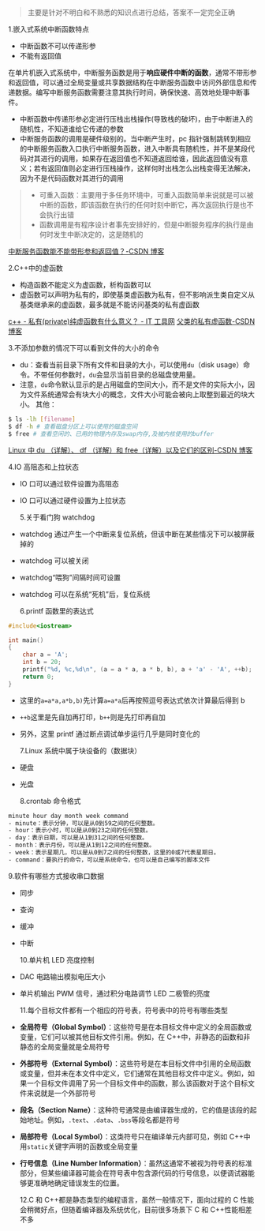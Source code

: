 > 主要是针对不明白和不熟悉的知识点进行总结，答案不一定完全正确

1.嵌入式系统中断函数特点

- 中断函数不可以传递形参
- 不能有返回值

在单片机嵌入式系统中，中断服务函数是用于**响应硬件中断的函数**，通常不带形参和返回值，可以通过全局变量或共享数据结构在中断服务函数中访问外部信息和传递数据。编写中断服务函数需要注意其执行时间，确保快速、高效地处理中断事件。

- 中断函数中传递形参必定进行压栈出栈操作(导致栈的破坏)，由于中断进入的随机性，不知道谁给它传递的参数
- 中断服务函数的调用是硬件级别的。当中断产生时，pc 指针强制跳转到相应的中断服务函数入口执行中断服务函数，进入中断具有随机性，并不是某段代码对其进行的调用，如果存在返回值也不知道返回给谁，因此返回值没有意义；若有返回值则必定进行压栈操作，这样何时出栈怎么出栈变得无法解决，因为不是代码函数对其进行的调用

> - 可重入函数：主要用于多任务环境中，可重入函数简单来说就是可以被中断的函数，即该函数在执行的任何时刻中断它，再次返回执行是也不会执行出错
> - 函数调用是有程序设计者事先安排好的，但是中断服务程序的执行是由何时发生中断决定的，这是随机的

[中断服务函数能不能带形参和返回值？-CSDN 博客](https://blog.csdn.net/Wang_XB_3434/article/details/131798199)

2.C++中的虚函数

- 构造函数不能定义为虚函数，析构函数可以
- 虚函数可以声明为私有的，即使基类虚函数为私有，但不影响派生类自定义从基类继承来的虚函数，最多就是不能访问基类的私有虚函数

[c++ - 私有(private)纯虚函数有什么意义？ - IT 工具网](https://www.coder.work/article/6868)
[父类的私有虚函数-CSDN 博客](https://blog.csdn.net/u014587123/article/details/80457383)

3.不添加参数的情况下可以看到文件的大小的命令

- du：查看当前目录下所有文件和目录的大小，可以使用`du`（disk usage）命令。不带任何参数时，`du`会显示当前目录的总磁盘使用量。
- 注意，`du`命令默认显示的是占用磁盘的空间大小，而不是文件的实际大小，因为文件系统通常会有块大小的概念，文件大小可能会被向上取整到最近的块大小。
  其他：

```bash
$ ls -lh [filename]
$ df -h # 查看磁盘分区上可以使用的磁盘空间
$ free # 查看空闲的、已用的物理内存及swap内存,及被内核使用的buffer
```

[Linux 中 du （详解）、 df （详解）和 free（详解）以及它们的区别-CSDN 博客](https://blog.csdn.net/qq_19167629/article/details/80915834)

4.IO 高阻态和上拉状态

- IO 口可以通过软件设置为高阻态
- IO 口可以通过硬件设置为上拉状态

  5.关于看门狗 watchdog

- watchdog 通过产生一个中断来复位系统，但该中断在某些情况下可以被屏蔽掉的
- watchdog 可以被关闭
- watchdog“喂狗”间隔时间可设置
- watchdog 可以在系统“死机”后，复位系统

  6.printf 函数里的表达式

```cpp
#include<iostream>

int main()
{
    char a = 'A';
    int b = 20;
    printf("%d, %c,%d\n", (a = a * a, a * b, b), a + 'a' - 'A', ++b);
    return 0;
}
```

- 这里的`a=a*a,a*b,b)`先计算`a=a*a`后再按照逗号表达式依次计算最后得到 b
- `++b`这里是先自加再打印，`b++`则是先打印再自加
- 另外，这里 printf 通过断点调试单步运行几乎是同时变化的

  7.Linux 系统中属于块设备的（数据块）

- 硬盘
- 光盘

  8.crontab 命令格式

```bash
minute hour day month week command
- minute：表示分钟，可以是从0到59之间的任何整数。
- hour：表示小时，可以是从0到23之间的任何整数。
- day：表示日期，可以是从1到31之间的任何整数。
- month：表示月份，可以是从1到12之间的任何整数。
- week：表示星期几，可以是从0到7之间的任何整数，这里的0或7代表星期日。
- command：要执行的命令，可以是系统命令，也可以是自己编写的脚本文件
```

9.软件有哪些方式接收串口数据

- 同步
- 查询
- 缓冲
- 中断

  10.单片机 LED 亮度控制

- DAC 电路输出模拟电压大小
- 单片机输出 PWM 信号，通过积分电路调节 LED 二极管的亮度

  11.每个目标文件都有一个相应的符号表，符号表中的符号有哪些类型

- **全局符号（Global Symbol）**：这些符号是在本目标文件中定义的全局函数或变量，它们可以被其他目标文件引用。例如，在 C++中，非静态的函数和非静态的全局变量就是全局符号
- **外部符号（External Symbol）**：这些符号是在本目标文件中引用的全局函数或变量，但并未在本文件中定义，它们通常在其他目标文件中定义。例如，如果一个目标文件调用了另一个目标文件中的函数，那么该函数对于这个目标文件来说就是一个外部符号
- **段名（Section Name）**：这种符号通常是由编译器生成的，它的值是该段的起始地址。例如，`.text`、`.data`、`.bss`等段名都是符号
- **局部符号（Local Symbol）**：这类符号只在编译单元内部可见，例如 C++中用`static`关键字声明的函数或全局变量
- **行号信息（Line Number Information）**：虽然这通常不被视为符号表的标准部分，但某些编译器可能会在符号表中包含源代码的行号信息，以便调试器能够更准确地确定错误发生的位置。

  12.C 和 C++都是静态类型的编程语言，虽然一般情况下，面向过程的 C 性能会稍微好点，但随着编译器及系统优化，目前很多场景下 C 和 C++性能相差不多
